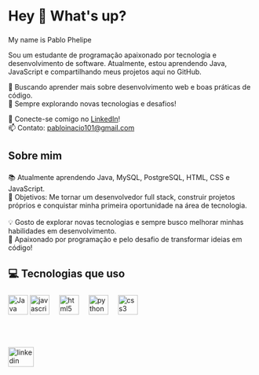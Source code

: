 <h1 align="left">Hey 👋 What's up?</h1>

###

<p align="left">My name is Pablo Phelipe

Sou um estudante de programação apaixonado por tecnologia e desenvolvimento de software. Atualmente, estou aprendendo Java, JavaScript e compartilhando meus projetos aqui no GitHub.  

🔹 Buscando aprender mais sobre desenvolvimento web e boas práticas de código.  
🚀 Sempre explorando novas tecnologias e desafios!  

💼 Conecte-se comigo no <a href="https://www.linkedin.com/in/pablo-inacio-4978a5212/" target="_blank">LinkedIn</a>!  
📫 Contato: pabloinacio101@gmail.com  
</p>

###

<h2 align="left">Sobre mim</h2>

###

<p align="left">
  📚 Atualmente aprendendo Java, MySQL, PostgreSQL, HTML, CSS e JavaScript. <br>
  🎯 Objetivos: Me tornar um desenvolvedor full stack, construir projetos próprios e conquistar minha primeira oportunidade na área de tecnologia. <br><br>
  💡 Gosto de explorar novas tecnologias e sempre busco melhorar minhas habilidades em desenvolvimento. <br>
  🚀 Apaixonado por programação e pelo desafio de transformar ideias em código!
</p>

###

<h2 align="left"> 💻 Tecnologias que uso</h2>

###

<div align="left">
  <img src="https://cdn.jsdelivr.net/gh/devicons/devicon/icons/java/java-original.svg" alt="Java" width="40" height="40"/>
  <img src="https://cdn.jsdelivr.net/gh/devicons/devicon/icons/javascript/javascript-original.svg" height="40" alt="javascript logo"  />
  <img width="12" />
  <img src="https://cdn.jsdelivr.net/gh/devicons/devicon/icons/html5/html5-original.svg" height="40" alt="html5 logo"  />
  <img width="12" />
  <img src="https://cdn.jsdelivr.net/gh/devicons/devicon/icons/python/python-original.svg" height="40" alt="python logo"  />
  <img width="12" />
  <img src="https://cdn.jsdelivr.net/gh/devicons/devicon/icons/css3/css3-original.svg" height="40" alt="css3 logo"  />
</div>

###

<br clear="both">



###

<div align="left">
  <a href="https://www.linkedin.com/in/pablo-inacio-4978a5212/" target="_blank">
    <img src="https://raw.githubusercontent.com/maurodesouza/profile-readme-generator/master/src/assets/icons/social/linkedin/default.svg" 
         width="52" height="40" alt="linkedin logo" />
  </a>
</div>


###
